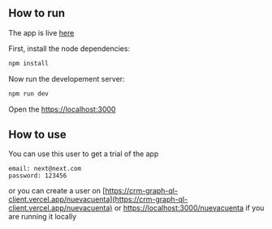 ## How to run
The app is live [here](https://crm-graph-ql-client.vercel.app)

First, install the node dependencies:

```bash
npm install
```

Now run the developement server:

```bash
npm run dev
```

Open the [https://localhost:3000](https://localhost:3000)

## How to use 

You can use this user to get a trial of the app

    email: next@next.com
    password: 123456

or you can create a user on [https://crm-graph-ql-client.vercel.app/nuevacuenta](https://crm-graph-ql-client.vercel.app/nuevacuenta) or [https://localhost:3000/nuevacuenta](https://localhost:3000/nuevacuenta) if you are running it locally

